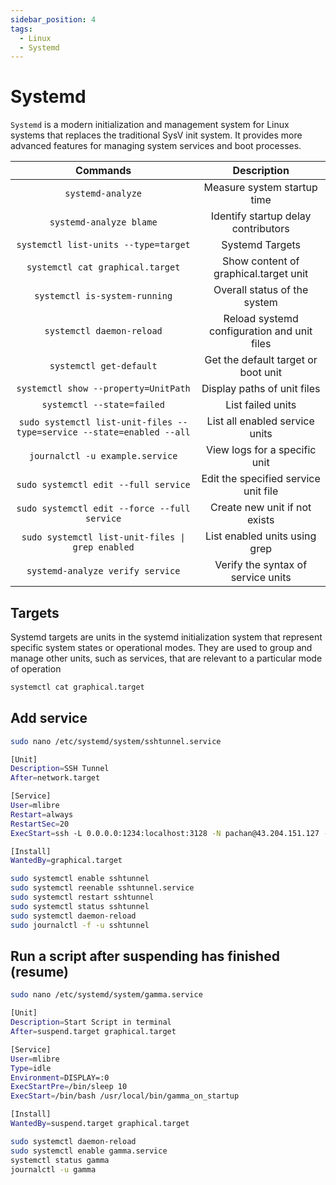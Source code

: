 ```yaml
---
sidebar_position: 4
tags:
  - Linux
  - Systemd
---
```


# Systemd

`Systemd` is a modern initialization and management system for Linux systems that replaces the traditional SysV init system. It provides more advanced features for managing system services and boot processes.

|                               Commands                                |                 Description                 |
| :-------------------------------------------------------------------: | :-----------------------------------------: |
|                           `systemd-analyze`                           |         Measure system startup time         |
|                        `systemd-analyze blame`                        |     Identify startup delay contributors     |
|                 `systemctl list-units --type=target`                  |               Systemd Targets               |
|                   `systemctl cat graphical.target`                    |    Show content of graphical.target unit    |
|                     `systemctl is-system-running`                     |        Overall status of the system         |
|                       `systemctl daemon-reload`                       | Reload systemd configuration and unit files |
|                        `systemctl get-default`                        |     Get the default target or boot unit     |
|                 `systemctl show --property=UnitPath`                  |         Display paths of unit files         |
|                      `systemctl --state=failed`                       |              List failed units              |
| `sudo systemctl list-unit-files --type=service --state=enabled --all` |       List all enabled service units        |
|                    `journalctl -u example.service`                    |        View logs for a specific unit        |
|                 `sudo systemctl edit --full service`                  |    Edit the specified service unit file     |
|             `sudo systemctl edit --force --full service`              |        Create new unit if not exists        |
|           `sudo systemctl list-unit-files \| grep enabled`            |        List enabled units using grep        |
|                   `systemd-analyze verify service`                    |     Verify the syntax of service units      |



## Targets

Systemd targets are units in the systemd initialization system that represent specific system states or operational modes. They are used to group and manage other units, such as services, that are relevant to a particular mode of operation

```bash
systemctl cat graphical.target
```

## Add service

```bash
sudo nano /etc/systemd/system/sshtunnel.service

[Unit]
Description=SSH Tunnel
After=network.target

[Service]
User=mlibre
Restart=always
RestartSec=20
ExecStart=ssh -L 0.0.0.0:1234:localhost:3128 -N pachan@43.204.151.127 -p 8756

[Install]
WantedBy=graphical.target

sudo systemctl enable sshtunnel
sudo systemctl reenable sshtunnel.service
sudo systemctl restart sshtunnel
sudo systemctl status sshtunnel
sudo systemctl daemon-reload
sudo journalctl -f -u sshtunnel
```


## Run a script after suspending has finished (resume)

```bash
sudo nano /etc/systemd/system/gamma.service
```

```bash
[Unit]
Description=Start Script in terminal
After=suspend.target graphical.target

[Service]
User=mlibre
Type=idle
Environment=DISPLAY=:0
ExecStartPre=/bin/sleep 10
ExecStart=/bin/bash /usr/local/bin/gamma_on_startup

[Install]
WantedBy=suspend.target graphical.target
```

```bash
sudo systemctl daemon-reload
sudo systemctl enable gamma.service
systemctl status gamma
journalctl -u gamma
```
